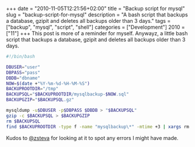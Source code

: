 +++
date = "2010-11-05T12:21:56+02:00"
title = "Backup script for mysql"
slug = "backup-script-for-mysql"
description = "A bash script that backups a database, gzipit and deletes all backups older than 3 days."
tags = ["backup", "mysql", "script", "shell"]
categories = ["Development"]
2010 = ["11"]
+++
This post is more of a reminder for myself. Anywayz, a little bash script that backups a database, gzipit and deletes all backups older than 3 days.

``` bash
#!/bin/bash

DBUSER="user"
DBPASS="pass"
DBDB="dbname"
NOW=$(date +"%Y-%m-%d-%H-%M-%S")
BACKUPROOTDIR="/tmp"
BACKUPSQL="$BACKUPROOTDIR/mysqlbackup-$NOW.sql"
BACKUPGZIP="$BACKUPSQL.gz"

mysqldump -u$DBUSER -p$DBPASS $DBDB > "$BACKUPSQL"
gzip -c $BACKUPSQL > $BACKUPGZIP
rm $BACKUPSQL
find $BACKUPROOTDIR -type f -name "mysqlbackup\*" -mtime +3 | xargs rm
```

Kudos to <a href="http://twitter.com/zsteva">@zsteva</a> for looking at it to spot any errors I might have made.
